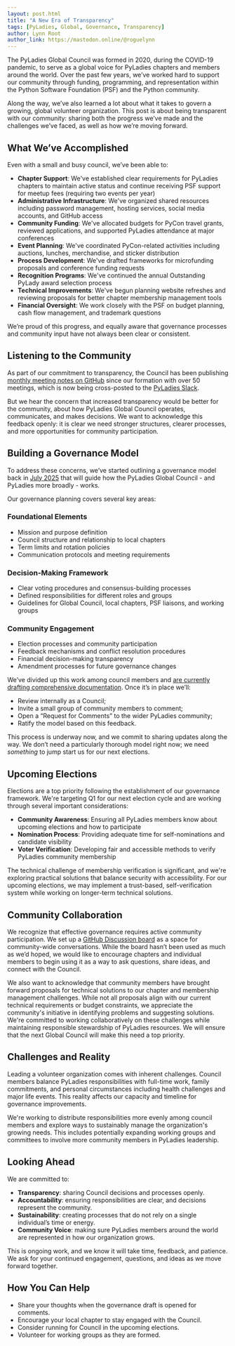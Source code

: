 ```yaml
---
layout: post.html
title: "A New Era of Transparency"
tags: [PyLadies, Global, Governance, Transparency]
author: Lynn Root
author_link: https://mastodon.online/@roguelynn
---
```


The PyLadies Global Council was formed in 2020, during the COVID-19 pandemic, to serve as a global voice for PyLadies chapters and members around the world. Over the past few years, we’ve worked hard to support our community through funding, programming, and representation within the Python Software Foundation (PSF) and the Python community.

Along the way, we’ve also learned a lot about what it takes to govern a growing, global volunteer organization. This post is about being transparent with our community: sharing both the progress we’ve made and the challenges we’ve faced, as well as how we’re moving forward.

## What We’ve Accomplished

Even with a small and busy council, we’ve been able to:

* **Chapter Support**: We've established clear requirements for PyLadies chapters to maintain active status and continue receiving PSF support for meetup fees (requiring two events per year)
* **Administrative Infrastructure**: We've organized shared resources including password management, hosting services, social media accounts, and GitHub access
* **Community Funding**: We've allocated budgets for PyCon travel grants, reviewed applications, and supported PyLadies attendance at major conferences
* **Event Planning**: We've coordinated PyCon-related activities including auctions, lunches, merchandise, and sticker distribution
* **Process Development**: We've drafted frameworks for microfunding proposals and conference funding requests
* **Recognition Programs**: We've continued the annual Outstanding PyLady award selection process
* **Technical Improvements**: We've begun planning website refreshes and reviewing proposals for better chapter membership management tools
* **Financial Oversight**: We work closely with the PSF on budget planning, cash flow management, and trademark questions

We’re proud of this progress, and equally aware that governance processes and community input have not always been clear or consistent.

## Listening to the Community

As part of our commitment to transparency, the Council has been publishing [monthly meeting notes on GitHub](https://github.com/pyladies/global-organizing/issues) since our formation with over 50 meetings, which is now being cross-posted to the [PyLadies Slack](http://slackin.pyladies.com/).

But we hear the concern that increased transparency would be better for the community, about how PyLadies Global Council operates, communicates, and makes decisions. We want to acknowledge this feedback openly: it is clear we need stronger structures, clearer processes, and more opportunities for community participation.

## Building a Governance Model

To address these concerns, we’ve started outlining a governance model back in [July 2025](https://github.com/pyladies/global-organizing/issues/164) that will guide how the PyLadies Global Council - and PyLadies more broadly - works. 

Our governance planning covers several key areas:

### Foundational Elements

* Mission and purpose definition
* Council structure and relationship to local chapters
* Term limits and rotation policies
* Communication protocols and meeting requirements

### Decision-Making Framework

* Clear voting procedures and consensus-building processes
* Defined responsibilities for different roles and groups
* Guidelines for Global Council, local chapters, PSF liaisons, and working groups

### Community Engagement

* Election processes and community participation
* Feedback mechanisms and conflict resolution procedures
* Financial decision-making transparency
* Amendment processes for future governance changes

We’ve divided up this work among council members and [are currently drafting comprehensive documentation](https://github.com/pyladies/global-organizing/issues/165). Once it’s in place we’ll:

* Review internally as a Council;
* Invite a small group of community members to comment;
* Open a “Request for Comments” to the wider PyLadies community;
* Ratify the model based on this feedback.

This process is underway now, and we commit to sharing updates along the way. We don’t need a particularly thorough model right now; we need *something* to jump start us for our next elections.

## Upcoming Elections

Elections are a top priority following the establishment of our governance framework. We're targeting Q1 for our next election cycle and are working through several important considerations:

* **Community Awareness**: Ensuring all PyLadies members know about upcoming elections and how to participate
* **Nomination Process**: Providing adequate time for self-nominations and candidate visibility
* **Voter Verification**: Developing fair and accessible methods to verify PyLadies community membership

The technical challenge of membership verification is significant, and we're exploring practical solutions that balance security with accessibility. For our upcoming elections, we may implement a trust-based, self-verification system while working on longer-term technical solutions.

## Community Collaboration

We recognize that effective governance requires active community participation. We set up a [GitHub Discussion board](https://github.com/pyladies/global-organizing/discussions) as a space for community-wide conversations. While the board hasn’t been used as much as we’d hoped, we would like to encourage chapters and individual members to begin using it as a way to ask questions, share ideas, and connect with the Council.

We also want to acknowledge that community members have brought forward proposals for technical solutions to our chapter and membership management challenges. While not all proposals align with our current technical requirements or budget constraints, we appreciate the community's initiative in identifying problems and suggesting solutions. We're committed to working collaboratively on these challenges while maintaining responsible stewardship of PyLadies resources. We will ensure that the next Global Council will make this need a top priority.

## Challenges and Reality

Leading a volunteer organization comes with inherent challenges. Council members balance PyLadies responsibilities with full-time work, family commitments, and personal circumstances including health challenges and major life events. This reality affects our capacity and timeline for governance improvements.

We're working to distribute responsibilities more evenly among council members and explore ways to sustainably manage the organization's growing needs. This includes potentially expanding working groups and committees to involve more community members in PyLadies leadership.

## Looking Ahead

We are committed to:

* **Transparency**: sharing Council decisions and processes openly.
* **Accountability**: ensuring responsibilities are clear, and decisions represent the community.
* **Sustainability**: creating processes that do not rely on a single individual’s time or energy.
* **Community Voice**: making sure PyLadies members around the world are represented in how our organization grows.

This is ongoing work, and we know it will take time, feedback, and patience. We ask for your continued engagement, questions, and ideas as we move forward together.

## How You Can Help

* Share your thoughts when the governance draft is opened for comments.
* Encourage your local chapter to stay engaged with the Council.
* Consider running for Council in the upcoming elections.
* Volunteer for working groups as they are formed.